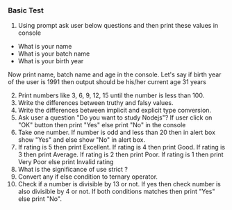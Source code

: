 ### Basic Test

1. Using prompt ask user below questions and then print these values in console
  - What is your name
  - What is your batch name
  - What is your birth year

Now print name, batch name and age in the console. Let's say if birth year of the user is 1991 then output should be his/her current age 31 years

2. Print numbers like 3, 6, 9, 12, 15 until the number is less than 100.
3. Write the differences between truthy and falsy values.
4. Write the differences between implicit and explicit type conversion.
5. Ask user a question "Do you want to study Nodejs"? If user click on "OK" button then print "Yes" else print "No" in the console
6. Take one number. If number is odd and less than 20 then in alert box show "Yes" and else show "No" in alert box.
7. If rating is 5 then print Excellent. If rating is 4 then print Good. If rating is 3 then print Average. If rating is 2 then print Poor. If rating is 1 then print Very Poor else print Invalid rating
8. What is the significance of use strict ?
9. Convert any if else condition to ternary operator.
10. Check if a number is divisible by 13 or not. If yes then check number is also divisible by 4 or not. If both conditions matches then print "Yes" else print "No".
